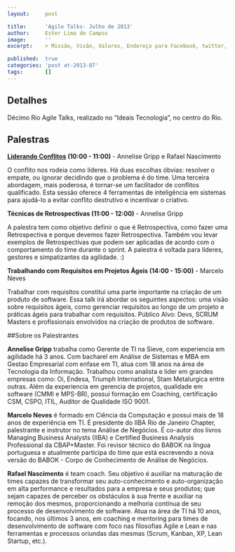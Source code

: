 ```yaml
---
layout:     post

title:      'Agile Talks- Julho de 2013'
author:     Ester Lima de Campos
image:      ''
excerpt:    > Missão, Visão, Valores, Endereço para Facebook, twitter, grupo no google, etc.

published:  true
categories: 'post at-2013-07'
tags:       []
---
```


## Detalhes

Décimo Rio Agile Talks, realizado no “Ideais Tecnologia”, no centro do Rio. 


## Palestras

**<a href="http://www.slideshare.net/rafanasil/liderando-conflitos" target="Blank">Liderando Conflitos</a> (10:00 - 11:00)**
    - Annelise Gripp e Rafael Nascimento

O conflito nos rodeia como líderes. Há duas escolhas óbvias: resolver o empate, ou ignorar decidindo que o problema é do time. Uma terceira abordagem, mais poderosa, é tornar-se um facilitador de conflitos qualificado. Esta sessão oferece 4 ferramentas de inteligência em sistemas para ajudá-lo a evitar conflito destrutivo e incentivar o criativo.


**Técnicas de Retrospectivas (11:00 - 12:00)**
    - Annelise Gripp

A palestra tem como objetivo definir o que é Retrospectiva, como fazer uma Retrospectiva e porque devemos fazer Retrospectiva. Também vou levar exemplos de Retrospectivas que podem ser aplicadas de acordo com o comportamento do time durante o sprint. A palestra é voltada para líderes, gestores e simpatizantes da agilidade. :)


**Trabalhando com Requisitos em Projetos Ágeis (14:00 - 15:00)**
    - Marcelo Neves

Trabalhar com requisitos constitui uma parte importante na criação de um produto de software. Essa talk irá abordar os seguintes aspectos: uma visão sobre requisitos ágeis, como gerenciar requisitos ao longo de um projeto e práticas ágeis para trabalhar com requisitos. Público Alvo: Devs, SCRUM Masters e profissionais envolvidos na criação de produtos de software. 

##Sobre os Palestrantes

**Annelise Gripp** trabalha como Gerente de TI na Sieve, com experiencia em agilidade há 3 anos. Com bacharel em Análise de Sistemas e MBA em Gestao Empresarial com enfase em TI, atua com 18 anos na área de Tecnologia da Informação. Trabalhou como analista e lider em grandes empresas como: Oi, Endesa, Triumph International, Stam Metalurgica entre outras. Além da experiencia em gerencia de projetos, qualidade em software (CMMI e MPS-BR), possui formação em Coaching, certificação CSM, CSPO, ITIL, Auditor de Qualidade ISO 9001.

**Marcelo Neves** é formado em Ciência da Computação e possui mais de 18 anos de experiência em TI. É presidente do IIBA Rio de Janeiro Chapter, palestrante e instrutor no tema Análise de Negócios. É co-autor dos livros Managing Business Analysts (IIBA) e Certified Business Analysis Professional da CBAP+Master. Foi revisor técnico do BABOK na língua portuguesa e atualmente participa do time que está escrevendo a nova versão do BABOK - Corpo de Conhecimento de Análise de Negócios.

**Rafael Nascimento** é team coach. Seu objetivo é auxiliar na maturação de times capazes de transformar seu auto-conhecimento e auto-organização em alta performance e resultados para a empresa e seus produtos; que sejam capazes de perceber os obstáculos à sua frente e auxiliar na remoção dos mesmos, proporcionando a melhoria contínua de seu processo de desenvolvimento de software. Atua na área de TI há 10 anos, focando, nos últimos 3 anos, em coaching e mentoring para times de desenvolvimento de software com foco nas filosofias Agile e Lean e nas ferramentas e processos oriundas das mesmas (Scrum, Kanban, XP, Lean Startup, etc.).
